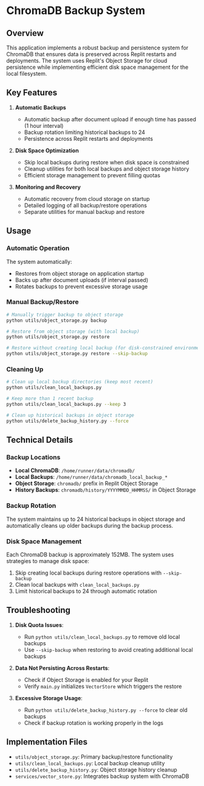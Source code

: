 # ChromaDB Backup System

## Overview

This application implements a robust backup and persistence system for ChromaDB that ensures data is preserved across Replit restarts and deployments. The system uses Replit's Object Storage for cloud persistence while implementing efficient disk space management for the local filesystem.

## Key Features

1. **Automatic Backups**
   - Automatic backup after document upload if enough time has passed (1 hour interval)
   - Backup rotation limiting historical backups to 24
   - Persistence across Replit restarts and deployments

2. **Disk Space Optimization**
   - Skip local backups during restore when disk space is constrained
   - Cleanup utilities for both local backups and object storage history
   - Efficient storage management to prevent filling quotas

3. **Monitoring and Recovery**
   - Automatic recovery from cloud storage on startup
   - Detailed logging of all backup/restore operations
   - Separate utilities for manual backup and restore

## Usage

### Automatic Operation

The system automatically:
- Restores from object storage on application startup
- Backs up after document uploads (if interval passed)
- Rotates backups to prevent excessive storage usage

### Manual Backup/Restore

```bash
# Manually trigger backup to object storage
python utils/object_storage.py backup

# Restore from object storage (with local backup)
python utils/object_storage.py restore

# Restore without creating local backup (for disk-constrained environments)
python utils/object_storage.py restore --skip-backup
```

### Cleaning Up

```bash
# Clean up local backup directories (keep most recent)
python utils/clean_local_backups.py

# Keep more than 1 recent backup
python utils/clean_local_backups.py --keep 3

# Clean up historical backups in object storage
python utils/delete_backup_history.py --force
```

## Technical Details

### Backup Locations

- **Local ChromaDB**: `/home/runner/data/chromadb/`
- **Local Backups**: `/home/runner/data/chromadb_local_backup_*`
- **Object Storage**: `chromadb/` prefix in Replit Object Storage
- **History Backups**: `chromadb/history/YYYYMMDD_HHMMSS/` in Object Storage

### Backup Rotation

The system maintains up to 24 historical backups in object storage and automatically cleans up older backups during the backup process.

### Disk Space Management

Each ChromaDB backup is approximately 152MB. The system uses strategies to manage disk space:

1. Skip creating local backups during restore operations with `--skip-backup`
2. Clean local backups with `clean_local_backups.py`
3. Limit historical backups to 24 through automatic rotation

## Troubleshooting

1. **Disk Quota Issues**:
   - Run `python utils/clean_local_backups.py` to remove old local backups
   - Use `--skip-backup` when restoring to avoid creating additional local backups

2. **Data Not Persisting Across Restarts**:
   - Check if Object Storage is enabled for your Replit
   - Verify `main.py` initializes `VectorStore` which triggers the restore

3. **Excessive Storage Usage**:
   - Run `python utils/delete_backup_history.py --force` to clear old backups
   - Check if backup rotation is working properly in the logs

## Implementation Files

- `utils/object_storage.py`: Primary backup/restore functionality
- `utils/clean_local_backups.py`: Local backup cleanup utility
- `utils/delete_backup_history.py`: Object storage history cleanup
- `services/vector_store.py`: Integrates backup system with ChromaDB
